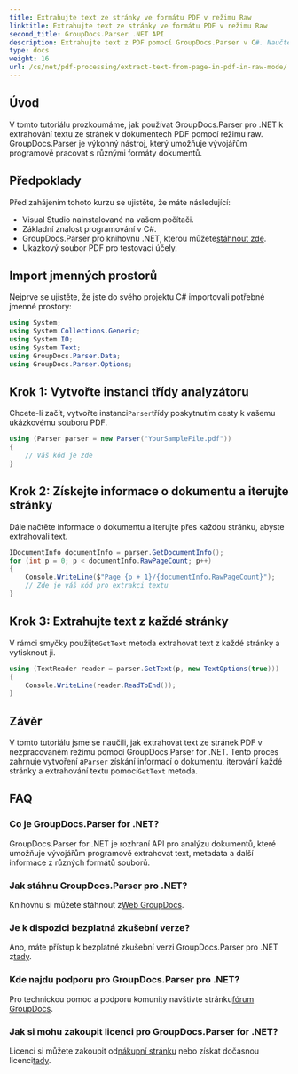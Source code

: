 ```yaml
---
title: Extrahujte text ze stránky ve formátu PDF v režimu Raw
linktitle: Extrahujte text ze stránky ve formátu PDF v režimu Raw
second_title: GroupDocs.Parser .NET API
description: Extrahujte text z PDF pomocí GroupDocs.Parser v C#. Naučte se efektivní extrakci textu PDF pomocí této výkonné knihovny .NET.
type: docs
weight: 16
url: /cs/net/pdf-processing/extract-text-from-page-in-pdf-in-raw-mode/
---
```

## Úvod
V tomto tutoriálu prozkoumáme, jak používat GroupDocs.Parser pro .NET k extrahování textu ze stránek v dokumentech PDF pomocí režimu raw. GroupDocs.Parser je výkonný nástroj, který umožňuje vývojářům programově pracovat s různými formáty dokumentů.
## Předpoklady
Před zahájením tohoto kurzu se ujistěte, že máte následující:
- Visual Studio nainstalované na vašem počítači.
- Základní znalost programování v C#.
- GroupDocs.Parser pro knihovnu .NET, kterou můžete[stáhnout zde](https://releases.groupdocs.com/parser/net/).
- Ukázkový soubor PDF pro testovací účely.

## Import jmenných prostorů
Nejprve se ujistěte, že jste do svého projektu C# importovali potřebné jmenné prostory:
```csharp
using System;
using System.Collections.Generic;
using System.IO;
using System.Text;
using GroupDocs.Parser.Data;
using GroupDocs.Parser.Options;
```
## Krok 1: Vytvořte instanci třídy analyzátoru
 Chcete-li začít, vytvořte instanci`Parser`třídy poskytnutím cesty k vašemu ukázkovému souboru PDF.
```csharp
using (Parser parser = new Parser("YourSampleFile.pdf"))
{
    // Váš kód je zde
}
```
## Krok 2: Získejte informace o dokumentu a iterujte stránky
Dále načtěte informace o dokumentu a iterujte přes každou stránku, abyste extrahovali text.
```csharp
IDocumentInfo documentInfo = parser.GetDocumentInfo();
for (int p = 0; p < documentInfo.RawPageCount; p++)
{
    Console.WriteLine($"Page {p + 1}/{documentInfo.RawPageCount}");
    // Zde je váš kód pro extrakci textu
}
```
## Krok 3: Extrahujte text z každé stránky
 V rámci smyčky použijte`GetText` metoda extrahovat text z každé stránky a vytisknout ji.
```csharp
using (TextReader reader = parser.GetText(p, new TextOptions(true)))
{
    Console.WriteLine(reader.ReadToEnd());
}
```

## Závěr
 V tomto tutoriálu jsme se naučili, jak extrahovat text ze stránek PDF v nezpracovaném režimu pomocí GroupDocs.Parser for .NET. Tento proces zahrnuje vytvoření a`Parser` získání informací o dokumentu, iterování každé stránky a extrahování textu pomocí`GetText` metoda.

## FAQ
### Co je GroupDocs.Parser for .NET?
GroupDocs.Parser for .NET je rozhraní API pro analýzu dokumentů, které umožňuje vývojářům programově extrahovat text, metadata a další informace z různých formátů souborů.
### Jak stáhnu GroupDocs.Parser pro .NET?
 Knihovnu si můžete stáhnout z[Web GroupDocs](https://releases.groupdocs.com/parser/net/).
### Je k dispozici bezplatná zkušební verze?
 Ano, máte přístup k bezplatné zkušební verzi GroupDocs.Parser pro .NET z[tady](https://releases.groupdocs.com/).
### Kde najdu podporu pro GroupDocs.Parser pro .NET?
 Pro technickou pomoc a podporu komunity navštivte stránku[fórum GroupDocs](https://forum.groupdocs.com/c/parser/17).
### Jak si mohu zakoupit licenci pro GroupDocs.Parser for .NET?
 Licenci si můžete zakoupit od[nákupní stránku](https://purchase.groupdocs.com/buy) nebo získat dočasnou licenci[tady](https://purchase.groupdocs.com/temporary-license/).